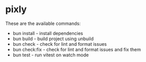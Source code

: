 # pixly

These are the available commands:

- bun install - install dependencies
- bun build - build project using unbuild
- bun check - check for lint and format issues
- bun check:fix - check for lint and format issues and fix them
- bun test - run vitest on watch mode
